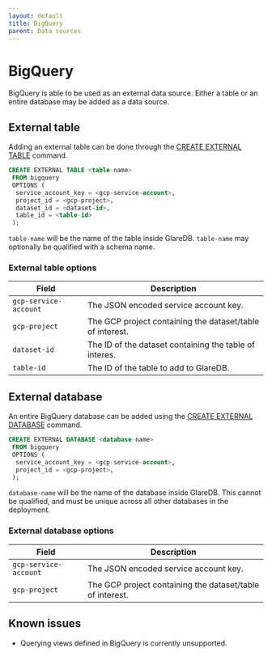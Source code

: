 ```yaml
---
layout: default
title: BigQuery
parent: Data sources
---
```


# BigQuery

BigQuery is able to be used as an external data source. Either a table or an
entire database may be added as a data source.

## External table

Adding an external table can be done through the [CREATE EXTERNAL TABLE]
command.

```sql
CREATE EXTERNAL TABLE <table-name>
 FROM bigquery
 OPTIONS (
  service_account_key = <gcp-service-account>,
  project_id = <gcp-project>,
  dataset_id = <dataset-id>,
  table_id = <table-id>
 );
```

`table-name` will be the name of the table inside GlareDB. `table-name` may
optionally be qualified with a schema name.

### External table options

| Field                 | Description                                               |
| --------------------- | --------------------------------------------------------- |
| `gcp-service-account` | The JSON encoded service account key.                     |
| `gcp-project`         | The GCP project containing the dataset/table of interest. |
| `dataset-id`          | The ID of the dataset containing the table of interes.    |
| `table-id`            | The ID of the table to add to GlareDB.                    |

## External database

An entire BigQuery database can be added using the [CREATE EXTERNAL DATABASE]
command.

```sql
CREATE EXTERNAL DATABASE <database-name>
 FROM bigquery
 OPTIONS (
  service_account_key = <gcp-service-account>,
  project_id = <gcp-project>,
 );
```

`database-name` will be the name of the database inside GlareDB. This cannot be
qualified, and must be unique across all other databases in the deployment.

### External database options

| Field                 | Description                                               |
| --------------------- | --------------------------------------------------------- |
| `gcp-service-account` | The JSON encoded service account key.                     |
| `gcp-project`         | The GCP project containing the dataset/table of interest. |

## Known issues

- Querying views defined in BigQuery is currently unsupported.

[CREATE EXTERNAL TABLE]: {{site.baseurl}}/docs/sql-commands/create-external-table
[CREATE EXTERNAL DATABASE]: {{site.baseurl}}/docs/sql-commands/create-external-database
